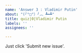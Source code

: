 ```yaml
---
name: 'Answer 3 : Vladimir Putin'
about: "(╯°□°）╯︵ ┻━┻"
title: quiz|0|Vladimir Putin
labels: ''
assignees: ''

---
```


Just click 'Submit new issue'.

